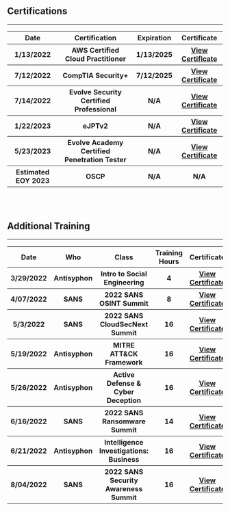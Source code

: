 ## Certifications

---

<table>
  <tr>
    <th style="text-align:center">Date</th>
    <th style="text-align:center">Certification</th>
    <th style="text-align:center">Expiration</th>
    <th style="text-align:center">Certificate</th>
  </tr>
  <tr>
    <th style="text-align:center">1/13/2022</th>
    <th style="text-align:center">AWS Certified Cloud Practitioner</th>
    <th style="text-align:center">1/13/2025</th>
    <th style="text-align:center"><a href="/ctfsite/certs/aws-cloudpractitioner.pdf">View Certificate</a></th>
  </tr>
  <tr>
    <th style="text-align:center">7/12/2022</th>
    <th style="text-align:center">CompTIA Security+</th>
    <th style="text-align:center">7/12/2025</th>
    <th style="text-align:center"><a href="/ctfsite/certs/comptia-securityplus.pdf">View Certificate</a></th>
  </tr>
  <tr>
    <th style="text-align:center">7/14/2022</th>
    <th style="text-align:center">Evolve Security Certified Professional</th>
    <th style="text-align:center">N/A</th>
    <th style="text-align:center"><a href="https://www.credly.com/badges/85e94015-66b4-4eb9-8ff7-f92d9e12d6df">View Certificate</a></th>
  </tr>
  <tr>
    <th style="text-align:center">1/22/2023</th>
    <th style="text-align:center">eJPTv2</th>
    <th style="text-align:center">N/A</th>
    <th style="text-align:center"><a href="https://my.ine.com/certificate/6e72e2c4-01f4-4f0e-9073-60607abcce9b">View Certificate</a></th>
  </tr>
  <tr>
    <th style="text-align:center">5/23/2023</th>
    <th style="text-align:center">Evolve Academy Certified Penetration Tester</th>
    <th style="text-align:center">N/A</th>
    <th style="text-align:center"><a href="https://www.credly.com/badges/0165c83b-476d-4063-8329-9312c115787c/public_url">View Certificate</th>
  </tr>
  <tr>
    <th style="text-align:center">Estimated EOY 2023</th>
    <th style="text-align:center">OSCP</th>
    <th style="text-align:center">N/A</th>
    <th style="text-align:center">N/A</th>
  </tr>
</table>


<br>

<br>

## Additional Training

---

<table>
  <tr>
    <th style="text-align:center">Date</th>
    <th style="text-align:center">Who</th>
    <th style="text-align:center">Class</th>
    <th style="text-align:center">Training Hours</th>
    <th style="text-align:center">Certificate</th>
  </tr>
  <tr>
    <th style="text-align:center">3/29/2022</th>
    <th style="text-align:center">Antisyphon</th>
    <th style="text-align:center">Intro to Social Engineering</th>
    <th style="text-align:center">4</th>
    <th style="text-align:center"><a href="/ctfsite/certs/as-introtosocialengineering.pdf">View Certificate</a></th>
  </tr>
  <tr>
    <th style="text-align:center">4/07/2022</th>
    <th style="text-align:center">SANS</th>
    <th style="text-align:center">2022 SANS OSINT Summit</th>
    <th style="text-align:center">8</th>
    <th style="text-align:center"><a href="/ctfsite/certs/sans-osintsummit.pdf">View Certificate</a></th>
  </tr>
  <tr>
    <th style="text-align:center">5/3/2022</th>
    <th style="text-align:center">SANS</th>
    <th style="text-align:center">2022 SANS CloudSecNext Summit</th>
    <th style="text-align:center">16</th>
    <th style="text-align:center"><a href="/ctfsite/certs/sans-cloudsecnext.pdf">View Certificate</a></th>
  </tr>
  <tr>
    <th style="text-align:center">5/19/2022</th>
    <th style="text-align:center">Antisyphon</th>
    <th style="text-align:center">MITRE ATT&CK Framework</th>
    <th style="text-align:center">16</th>
    <th style="text-align:center"><a href="/ctfsite/certs/as-mitreattackframework.pdf">View Certificate</a></th>
  </tr>
  <tr>
    <th style="text-align:center">5/26/2022</th>
    <th style="text-align:center">Antisyphon</th>
    <th style="text-align:center">Active Defense & Cyber Deception</th>
    <th style="text-align:center">16</th>
    <th style="text-align:center"><a href="/ctfsite/certs/as-activedefensecyberdeception.pdf">View Certificate</a></th>
  </tr>
  <tr>
    <th style="text-align:center">6/16/2022</th>
    <th style="text-align:center">SANS</th>
    <th style="text-align:center">2022 SANS Ransomware Summit</th>
    <th style="text-align:center">14</th>
    <th style="text-align:center"><a href="/ctfsite/certs/sans-ransomwaresummit.pdf">View Certificate</a></th>
  </tr>
  <tr>
    <th style="text-align:center">6/21/2022</th>
    <th style="text-align:center">Antisyphon</th>
    <th style="text-align:center">Intelligence Investigations: Business</th>
    <th style="text-align:center">16</th>
    <th style="text-align:center"><a href="/ctfsite/certs/as-intelligenceinvestigations.pdf">View Certificate</a></th>
  </tr>
  <tr>
    <th style="text-align:center">8/04/2022</th>
    <th style="text-align:center">SANS</th>
    <th style="text-align:center">2022 SANS Security Awareness Summit</th>
    <th style="text-align:center">16</th>
    <th style="text-align:center"><a href="/ctfsite/certs/sans-securityawareness.pdf">View Certificate</a></th>
  </tr>
</table>
